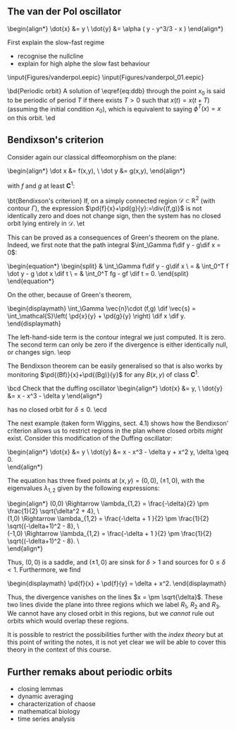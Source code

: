 ## The van der Pol oscillator

\begin{align*}
 \dot{x} &=  y \\
 \dot{y} &= \alpha ( y - y^3/3 - x )
\end{align*}

First explain the slow-fast regime 

- recognise the nullcline
- explain for high alphe the slow fast behaviour

\input{Figures/vanderpol.eepic}
\input{Figures/vanderpol_01.eepic}

\bd{Periodic orbit}
A solution of \eqref{eq:ddb} through the point $x_0$ is said to be periodic of period $T$ if there exists $T > 0$ such that $x(t)=x(t+T)$ (assuming the initial condition $x_0$), which is equivalent to saying $\phi^T(x)=x$ on this orbit. 
\ed


## Bendixson's criterion

Consider again our classical diffeomorphism on the plane:

\begin{align*}
\dot x &= f(x,y), \\
\dot y &= g(x,y), 
\end{align*}

with $f$ and $g$ at least $\mathbf{C}^1$:

\bt{Bendixson's criterion}
If, on a simply connected region $\mathcal{D}\subset \mathbb{R}^2$ (with contour $\Gamma$), the expression $\pd{f}{x}+\pd{g}{y}:=\div{(f,g)}$ is not identically zero and does not change sign, then the system has no closed orbit lying entirely in $\mathcal{D}$.
\et

This can be proved as a consequences of Green's theorem on the plane. Indeed, we first note that the path integral $\int_\Gamma f\dif y - g\dif x = 0$:

\begin{equation*}
\begin{split}
  &  \int_\Gamma f\dif y - g\dif x \\
= &  \int_0^T f \dot y - g \dot x \dif t \\
= & \int_0^T fg - gf \dif t = 0. 
\end{split}
\end{equation*}

On the other, because of Green's theorem, 

\begin{displaymath}
 \int_\Gamma \vec{n}\cdot (f,g) \dif \vec{s} = \int_\mathcal{S}\left( \pd{x}{y} + \pd{g}{y} \right) \dif x \dif y. 
\end{displaymath}

The left-hand-side term is the contour integral we just computed. It is zero. The second term can only be zero if the divergence is either identically null, or changes sign. \eop

The Bendixson theorem can be easily generalised so that is also works by monitoring $\pd{(Bf)}{x}+\pd{(Bg)}{y}$ for any $B(x,y)$ of class $\mathbf{C}^1$. 

\bcd
Check that the duffing oscillator
\begin{align*}
 \dot{x} &=  y, \\
 \dot{y} &= x - x^3 - \delta y
\end{align*}
 
has no closed orbit for $\delta \leq 0$. 
\ecd 

The next example (taken form Wiggins, sect. 4.1) shows how the Bendixson' criterion allows us to restrict regions in the plan where closed orbits _might_ exist. Consider this modification of the Duffing oscillator: 


\begin{align*}
 \dot{x} &=  y  \\
 \dot{y} &= x - x^3 - \delta y + x^2 y, \delta \geq 0.  
\end{align*}

The equation has three fixed points at $(x,y)=(0,0)$, $(\pm 1,0)$, with the eigenvalues $\lambda_{1,2}$ given by the following expressions: 

\begin{align*}
  (0,0) \Rightarrow \lambda_{1,2} = \frac{-\delta}{2} \pm \frac{1}{2} \sqrt{\delta^2 + 4},  \\  
  (1,0) \Rightarrow \lambda_{1,2} = \frac{-\delta + 1 }{2} \pm \frac{1}{2} \sqrt{(-\delta+1)^2 - 8},  \\  
  (-1,0) \Rightarrow \lambda_{1,2} = \frac{-\delta + 1 }{2} \pm \frac{1}{2} \sqrt{(-\delta+1)^2 - 8}.  \\  
\end{align*}

Thus, $(0,0)$ is a saddle, and $(\pm 1,0)$ are sinsk for $\delta > 1$ and sources for $0 \leq \delta < 1$. Furthermore, we find 

\begin{displaymath}
 \pd{f}{x} + \pd{f}{y} = \delta + x^2. 
\end{displaymath}

Thus, the divergence vanishes on the lines $x = \pm \sqrt{\delta}$. These two lines divide the plane into three regions which we label $R_1$, $R_2$ and $R_3$. We cannot have any closed orbit in this regions, but we _cannot_ rule out orbits which would overlap these regions. 

It is possible to restrict the possibilities further with the _index theory_ but at this point of writing the notes, it is not yet clear we will be able to cover this theory in the context of this course. 


## Further remaks about periodic orbits

- closing lemmas
- dynamic averaging
- characterization of chaose
- mathematical biology
- time series analysis

